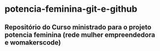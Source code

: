 # potencia-feminina-git-e-github
## Repositório do Curso ministrado para o projeto potencia feminina  (rede mulher empreendedora e womakerscode)
